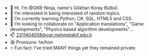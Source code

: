 - 👋 Hi, I’m @GKB-Ninja, name's Gökhan Koray Bülbül.
- 👀 I’m interested in being interested of random topics.
- 🌱 I’m currently learning Python, C#, SQL, HTML5 and CSS.
- 💞️ I’m looking to collaborate on "Application translations", "Game developments", "Physics based algorithm developments"...
- 📫 2311404058@ogr.mehmetakif.edu.tr
- 😄 Pronouns: he/him
- ⚡ Fun fact: I've tried MANY things yet they remained private.

